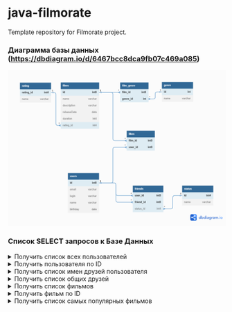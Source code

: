 # java-filmorate
Template repository for Filmorate project.
### Диаграмма базы данных (https://dbdiagram.io/d/6467bcc8dca9fb07c469a085)
![Диаграмма базы данных](https://github.com/AleXx313/java-filmorate/blob/main/diagrama.png)
### Список SELECT запросов к Базе Данных
<details>
<summary>Получить список всех пользователей</summary>

>SELECT *<br>
FROM users;
</details>
<details>
<summary>Получить пользователя по ID</summary>

>SELECT *<br>
>FROM users<br>
>WHERE id = {id};
</details>
<details>
<summary>Получить список имен друзей пользователя</summary>

>SELECT u.name<br>
>FROM friends AS f<br>
>JOIN users AS u on f.friend_id = u.id<br>
>WHERE f.user_id = {id} AND f.status_id = 1;
</details>
<details>
<summary>Получить список общих друзей</summary>

>SELECT c.name<br>
>FROM (SELECT * <br>
>       FROM friends AS f <br>
>       JOIN users AS u ON f.friend_id = u.id <br>
>       WHERE f.status_id = 1<br> AND (f.user_id = 2 or f.user_id = 1)<br>
) AS c<br>
> GROUP BY c.name<br>
> HAVING COUNT(c.friend_id) = 2;
</details>
<details>
<summary>Получить список фильмов</summary>

>SELECT *<br>
>FROM films;
</details>
<details>
<summary>Получить фильм по ID</summary>

>SELECT *<br>
>FROM films<br>
>WHERE id = {id};
</details>
<details>
<summary>Получить список самых популярных фильмов</summary>

>SELECT f.name, COUNT (l.user_id) = u.id<br>
>FROM films AS f<br>
>LEFT OUTER JOIN likes AS l on f.id = l.film_id<br>
>GROUP BY f.name<br>
>ORDER by likes DESC<br>
>LIMIT 5;
</details>
